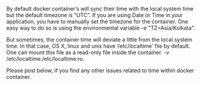 By default docker container’s will sync their time with the local system time but the default timezone is “UTC”. If you are using Date or Time in your application, you have to manually set the timezone for the container. One easy way to do so is using the environmental variable -e "TZ=Asia/Kolkata".

But sometimes, the container time will deviate a little from the local system time. In that case, OS X, linux and unix have ‘/etc/localtime’ file by default. One can mount this file as a read-only file inside the container. -v /etc/localtime:/etc/localtime:ro.

Please post below, if you find any other issues related to time within docker container.
